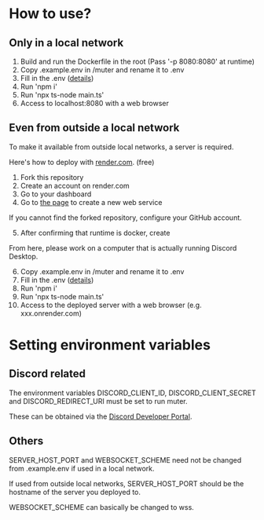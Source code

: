 # How to use?

## Only in a local network

1. Build and run the Dockerfile in the root (Pass '-p 8080:8080' at runtime)
2. Copy .example.env in /muter and rename it to .env
3. Fill in the .env ([details](#dc))
4. Run 'npm i'
5. Run 'npx ts-node main.ts'
6. Access to localhost:8080 with a web browser

## Even from outside a local network

To make it available from outside local networks, a server is required.

Here's how to deploy with [render.com](https://render.com/). (free)

1. Fork this repository
2. Create an account on render.com
3. Go to your dashboard
4. Go to [the page](https://dashboard.render.com/select-repo?type=web) to create a new web service

If you cannot find the forked repository, configure your GitHub account.

5. After confirming that runtime is docker, create

From here, please work on a computer that is actually running Discord Desktop.

6. Copy .example.env in /muter and rename it to .env
7. Fill in the .env ([details](#dc))
8. Run 'npm i'
9. Run 'npx ts-node main.ts'
10. Access to the deployed server with a web browser (e.g. xxx.onrender.com)

<a id="dc"></a>

# Setting environment variables

## Discord related

The environment variables DISCORD_CLIENT_ID, DISCORD_CLIENT_SECRET and DISCORD_REDIRECT_URI must be set to run muter.

These can be obtained via the [Discord Developer Portal](https://discord.com/developers/applications).

## Others

SERVER_HOST_PORT and WEBSOCKET_SCHEME need not be changed from .example.env if used in a local network.

If used from outside local networks, SERVER_HOST_PORT should be the hostname of the server you deployed to.

WEBSOCKET_SCHEME can basically be changed to wss.

